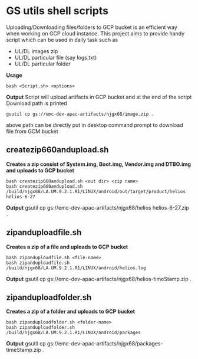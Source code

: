 # GS utils shell scripts
 Uploading/Downloading files/folders to GCP bucket is an efficient way when working on GCP cloud instance.
 This project aims to provide handy script which can be used in daily task such as
 - UL/DL images zip
 - UL/DL particular file (say logs.txt)
 - UL/DL particular folder

**Usage**
```
bash <Script.sh> <options>
```
**Output** 
Script will upload artifacts in GCP bucket and at the end of the script Download path is printed
```
gsutil cp gs://emc-dev-apac-artifacts/njgx68/image.zip .
```
above path can be directly put in desktop command prompt to download file from GCM bucket

## createzip660andupload.sh
**Creates a zip consist of System.img, Boot.img, Vendor.img and DTBO.img and uploads to GCP bucket**
```
bash createzip660andupload.sh <out dir> <zip name>
bash createzip660andupload.sh /build/njgx68/LA.UM.9.2.1.R1/LINUX/android/out/target/product/helios helios-6-27
```
**Output**
gsutil cp gs://emc-dev-apac-artifacts/njgx68/helios helios-6-27.zip .

## zipanduploadfile.sh
**Creates a zip of a file and uploads to GCP bucket**
```
bash zipanduploadfile.sh <file-name>
bash zipanduploadfile.sh /build/njgx68/LA.UM.9.2.1.R1/LINUX/android/helios.log
```
**Output**
gsutil cp gs://emc-dev-apac-artifacts/njgx68/helios-timeStamp.zip .

## zipanduploadfolder.sh
**Creates a zip of a folder and uploads to GCP bucket**
```
bash zipanduploadfolder.sh <folder-name>
bash zipanduploadfolder.sh /build/njgx68/LA.UM.9.2.1.R1/LINUX/android/packages
```
**Output**
gsutil cp gs://emc-dev-apac-artifacts/njgx68/packages-timeStamp.zip .



